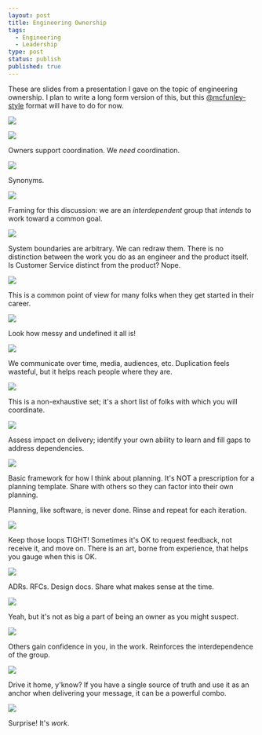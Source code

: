 ```yaml
---
layout: post
title: Engineering Ownership
tags:
  - Engineering
  - Leadership
type: post
status: publish
published: true
---
```


These are slides from a presentation I gave on the topic of engineering
ownership. I plan to write a long form version of this, but this
[@mcfunley-style](https://dotclub.club/) format will have to do for now.

![](/images/eng_ownership/01.png)

![](/images/eng_ownership/02.png)

Owners support coordination. We _need_ coordination.

![](/images/eng_ownership/03.png)

Synonyms.

![](/images/eng_ownership/04.png)

Framing for this discussion: we are an _interdependent_ group that _intends_ to
work toward a common goal.

![](/images/eng_ownership/05.png)

System boundaries are arbitrary. We can redraw them. There is no distinction
between the work you do as an engineer and the product itself. Is Customer
Service distinct from the product? Nope.

![](/images/eng_ownership/06.png)

This is a common point of view for many folks when they get started in their
career.

![](/images/eng_ownership/07.png)

Look how messy and undefined it all is!

![](/images/eng_ownership/08.png)

We communicate over time, media, audiences, etc. Duplication feels wasteful, but
it helps reach people where they are.

![](/images/eng_ownership/09.png)

This is a non-exhaustive set; it's a short list of folks with which you will
coordinate.

![](/images/eng_ownership/10.png)

Assess impact on delivery; identify your own ability to learn and fill gaps to
address dependencies.

![](/images/eng_ownership/11.png)

Basic framework for how I think about planning. It's NOT a prescription for a
planning template. Share with others so they can factor into their own planning.

Planning, like software, is never done. Rinse and repeat for each iteration.

![](/images/eng_ownership/12.png)

Keep those loops TIGHT! Sometimes it's OK to request feedback, not receive it,
and move on. There is an art, borne from experience, that helps you gauge when
this is OK.

![](/images/eng_ownership/13.png)

ADRs. RFCs. Design docs. Share what makes sense at the time.

![](/images/eng_ownership/14.png)

Yeah, but it's not as big a part of being an owner as you might suspect.

![](/images/eng_ownership/15.png)

Others gain confidence in you, in the work. Reinforces the interdependence of
the group.

![](/images/eng_ownership/16.png)

Drive it home, y'know? If you have a single source of truth and use it as an
anchor when delivering your message, it can be a powerful combo.

![](/images/eng_ownership/17.png)

Surprise! It's _work_.
